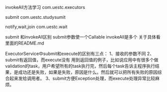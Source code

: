 
invokeAll方法学习
com.uestc.executors

submit
com.uestc.studysumit


notify,wait,join
com.uestc.wait

submit 和invokeAll区别
submit参数使一个Callable
invokeAll是多个
关于具体看里面的README.md


ExecutorService中submit和execute的区别有三点：
1、接收的参数不同
2、submit有返回值，而execute没有
用到返回值的例子，比如说应用中有很多个做validation的task，用户希望所有的task执行完，然后每个task告诉主程序执行结果，是成功还是失败，如果是失败，原因是什么。然后就可以把所有失败的原因综合起来发给调用者。
3、submit方便Exception处理，而execute处理异常比较麻烦。





